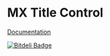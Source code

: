 # MX Title Control #

[Documentation](http://www.eec.ms/add-ons/mx-title-control)


[![Bitdeli Badge](https://d2weczhvl823v0.cloudfront.net/MaxLazar/mx-title-control/trend.png)](https://bitdeli.com/free "Bitdeli Badge")

